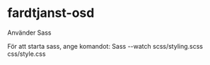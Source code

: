 # fardtjanst-osd

Använder Sass

För att starta sass, ange komandot:
Sass --watch scss/styling.scss css/style.css
